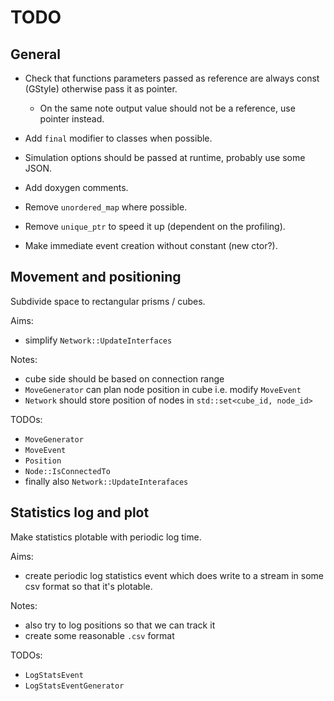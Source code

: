 # TODO

## General

* Check that functions parameters passed as reference are always const (GStyle)
	otherwise pass it as pointer.
	* On the same note output value should not be a reference, use pointer
	instead.

* Add `final` modifier to classes when possible.

* Simulation options should be passed at runtime, probably use some JSON.

* Add doxygen comments.

* Remove `unordered_map` where possible.

* Remove `unique_ptr` to speed it up (dependent on the profiling).

* Make immediate event creation without constant (new ctor?).

## Movement and positioning
Subdivide space to rectangular prisms / cubes.

Aims:
- simplify `Network::UpdateInterfaces`

Notes:
- cube side should be based on connection range
- `MoveGenerator` can plan node position in cube i.e. modify `MoveEvent`
- `Network` should store position of nodes in `std::set<cube_id, node_id>`

TODOs:
- `MoveGenerator`
- `MoveEvent`
- `Position`
- `Node::IsConnectedTo`
- finally also `Network::UpdateInterafaces`

## Statistics log and plot
Make statistics plotable with periodic log time.

Aims:
- create periodic log statistics event which does write to a stream in some csv
format so that it's plotable.

Notes:
- also try to log positions so that we can track it
- create some reasonable `.csv` format

TODOs:
- `LogStatsEvent`
- `LogStatsEventGenerator`

